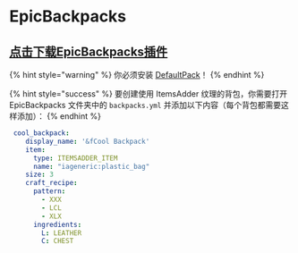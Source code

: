 # EpicBackpacks

## [点击下载EpicBackpacks插件](https://www.spigotmc.org/resources/%E2%9C%85must-have%E2%9C%85-epic-backpacks.28981/)

{% hint style="warning" %}
你必须安装 [DefaultPack](../../first-install.md#default-pack-optional)！
{% endhint %}

{% hint style="success" %}
要创建使用 ItemsAdder 纹理的背包，你需要打开 EpicBackpacks 文件夹中的 `backpacks.yml` 并添加以下内容（每个背包都需要这样添加）：
{% endhint %}

```yaml
 cool_backpack:
    display_name: '&fCool Backpack'
    item:
      type: ITEMSADDER_ITEM
      name: "iageneric:plastic_bag"
    size: 3
    craft_recipe:
      pattern:
        - XXX
        - LCL
        - XLX
      ingredients:
        L: LEATHER
        C: CHEST
```
